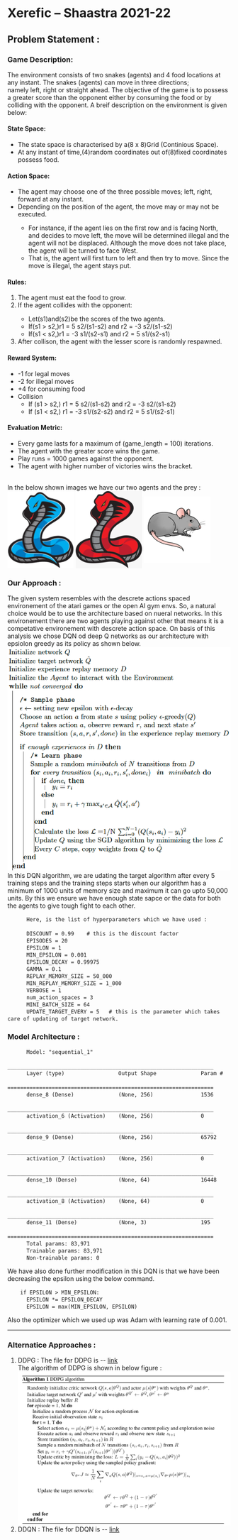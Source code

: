 <h1>Xerefic – Shaastra 2021-22</h1>

<h2>Problem Statement :</h2>

<h3>Game Description:</h3>
  
The environment consists of two snakes (agents) and 4 food locations at any instant. The snakes (agents) can move in three directions; namely left, right or straight ahead. The objective of the game is to possess a greater score than the opponent either by consuming the food or by colliding with the opponent.
A breif description on the environment is given below:
<h4>State Space:</h4>
  <ul>
    <li>The state space is characterised by a(8 x 8)Grid (Continious Space).</li>
    <li>At any instant of time,(4)random coordinates out of(8)fixed coordinates possess food.</li>
  </ul>
<h4>Action Space:</h4>
  <ul>
    <li>The agent may choose one of the three possible moves; left, right, forward at any instant.</li>
    <li>Depending on the position of the agent, the move may or may not be executed.</li>
  <ul>
        <li>For instance, if the agent lies on the first row and is facing North, and decides to move left, the move will be determined illegal and the agent will not be displaced. Although the move does not take place, the agent will be turned to face West.</li>
        <li>That is, the agent will first turn to left and then try to move. Since the move is illegal, the agent stays put.</li>
  </ul>
  </ul>
<h4>Rules:</h4>
  <ol>
    <li>The agent must eat the food to grow.</li>
    <li>If the agent collides with the opponent:</li>
      <ul>
        <li>Let(s1)and(s2)be the scores of the two agents.</li>
        <li>If(s1 > s2,)r1 = 5 s2/(s1-s2) and r2 = -3 s2/(s1-s2)</li>
        <li>If(s1 < s2,)r1 = -3 s1/(s2-s1) and r2 = 5 s1/(s2-s1)</li>
    </ul>
    <li>After collison, the agent with the lesser score is randomly respawned.</li>
  </ol>
<h4>Reward System:</h4>
  <ul>
    <li>-1 for legal moves</li>
    <li>-2 for illegal moves</li>
    <li>+4 for consuming food</li>
    <li>Collision
      <ul>
      <li>If (s1 > s2,) r1 = 5 s2/(s1-s2) and r2 = -3 s2/(s1-s2)</li>
      <li>If (s1 < s2,) r1 = -3 s1/(s2-s2) and r2 = 5 s1/(s2-s1)</li>
      </ul></li>
  </ul>
<h4>Evaluation Metric:</h4>
  <ul>
    <li>Every game lasts for a maximum of (game_length = 100) iterations.</li>
    <li>The agent with the greater score wins the game.</li>
    <li>Play runs = 1000 games against the opponent.</li>
    <li>The agent with higher number of victories wins the bracket.</li>
  </ul>
  
<br>
In the below shown images we have our two agents and the prey :
<img src = "https://github.com/AYUSH-ISHAN/Xerefic_2021-2022/blob/main/agentA.png" align = "center"></img>
<img src ="https://github.com/AYUSH-ISHAN/Xerefic_2021-2022/blob/main/agentB.png" align = "center"></img>
<img src = "https://github.com/AYUSH-ISHAN/Xerefic_2021-2022/blob/main/prey.png" align = "center"></img>

<h3>Our Approach :</h3>

The given system resembles with the descrete actions spaced environement of the atari games or the open AI gym envs. So, a natural choice would be to use the architecture based on nueral networks. In this environement there are two agents playing against other that means it is a competative environement with descrete action space. On basis of this analysis we chose DQN od deep Q networks as our architecture with epsiolon greedy as its policy as shown below.<br>
<img src = "https://github.com/AYUSH-ISHAN/Xerefic_2021-2022/blob/main/DQN.png">
<br>In this DQN algorithm, we are udating the target algorithm after every 5 training steps and the training steps starts when our algorithm has a minimum of 1000 units of memory size and maximum it can go upto 50,000 units. By this we ensure we have enough state sapce or the data for both the agents to give tough fight to each other. 

          Here, is the list of hyperparameters which we have used : 

          DISCOUNT = 0.99    # this is the discount factor
          EPISODES = 20
          EPSILON = 1
          MIN_EPSILON = 0.001
          EPSILON_DECAY = 0.99975
          GAMMA = 0.1
          REPLAY_MEMORY_SIZE = 50_000
          MIN_REPLAY_MEMORY_SIZE = 1_000
          VERBOSE = 1
          num_action_spaces = 3
          MINI_BATCH_SIZE = 64
          UPDATE_TARGET_EVERY = 5   # this is the parameter which takes care of updating of target network.


<h3>Model Architecture :</h3>

          Model: "sequential_1"
          _________________________________________________________________
          Layer (type)                 Output Shape              Param #   
          =================================================================
          dense_8 (Dense)              (None, 256)               1536      
          _________________________________________________________________
          activation_6 (Activation)    (None, 256)               0         
          _________________________________________________________________
          dense_9 (Dense)              (None, 256)               65792     
          _________________________________________________________________
          activation_7 (Activation)    (None, 256)               0         
          _________________________________________________________________
          dense_10 (Dense)             (None, 64)                16448     
          _________________________________________________________________
          activation_8 (Activation)    (None, 64)                0         
          _________________________________________________________________
          dense_11 (Dense)             (None, 3)                 195       
          =================================================================
          Total params: 83,971
          Trainable params: 83,971
          Non-trainable params: 0


We have also done further modification in this DQN is that we have been decreasing the epsilon using the below command.

        if EPSILON > MIN_EPSILON:
          EPSILON *= EPSILON_DECAY
          EPSILON = max(MIN_EPSILON, EPSILON)

Also the optimizer which we used up was Adam with learning rate of 0.001.

***************************************************

<h3>Alternatice Approaches :</h3>

1. DDPG : The file for DDPG is -- <a href = 'https://github.com/AYUSH-ISHAN/Xerefic_2021-2022/blob/main/ddpg_test.py'>link</a><br>
   The algorithm of DDPG is shown in below figure : <br>
   <img src = "https://github.com/AYUSH-ISHAN/Xerefic_2021-2022/blob/main/DDPG.png" align = "center"/><br>
3. DDQN : The file for DDQN is -- <a href = 'https://github.com/AYUSH-ISHAN/Xerefic_2021-2022/blob/main/ddqn.py'>link</a>




